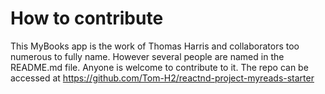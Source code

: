 # How to contribute

This MyBooks app is the work of Thomas Harris and collaborators too numerous to fully name. However several people are named in the README.md file. Anyone is welcome to contribute to it. The repo can be accessed at https://github.com/Tom-H2/reactnd-project-myreads-starter
